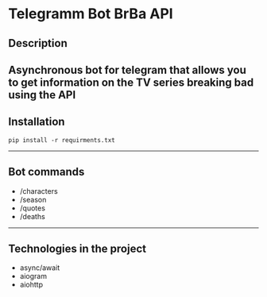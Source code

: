# Telegramm Bot BrBa API
## Description

Asynchronous bot for telegram that allows you to get information on the TV series breaking bad using the API
---
## Installation
```
pip install -r requirments.txt
```
---
## Bot сommands
* /characters
* /season
* /quotes
* /deaths
---
## Technologies in the project
* async/await
* aiogram
* aiohttp
